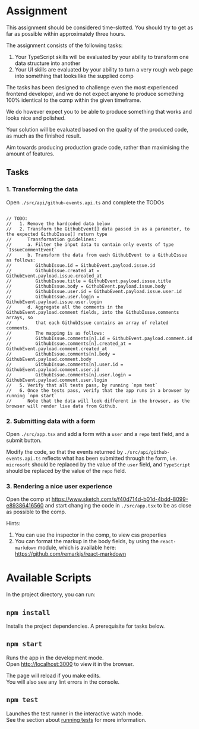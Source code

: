 # Assignment

This assignment should be considered time-slotted. You should try to get as far as possible within approximately three hours.

The assignment consists of the following tasks:

1. Your TypeScript skills will be evaluated by your ability to transform one data structure into another
2. Your UI skills are evaluated by your ability to turn a very rough web page into something that looks like the supplied comp

The tasks has been designed to challenge even the most experienced frontend developer, and we do not expect anyone to produce
something 100% identical to the comp within the given timeframe.

We do however expect you to be able to produce something that works and looks nice and polished.

Your solution will be evaluated based on the quality of the produced code, as much as the finished result.

Aim towards producing production grade code, rather than maximising the amount of features.

## Tasks

### 1. Transforming the data

Open `./src/api/github-events.api.ts` and complete the TODOs

```

// TODO:
//   1. Remove the hardcoded data below
//   2. Transform the GithubEvent[] data passed in as a parameter, to the expected GithubIssue[] return type
//      Transformation guidelines:
//      a. Filter the input data to contain only events of type `IssueCommentEvent`
//      b. Transform the data from each GithubEvent to a GithubIssue as follows:
//         GithubIssue.id = GithubEvent.payload.issue.id
//         GithubIssue.created_at = GithubEvent.payload.issue.created_at
//         GithubIssue.title = GithubEvent.payload.issue.title
//         GithubIssue.body = GithubEvent.payload.issue.body
//         GithubIssue.user.id = GithubEvent.payload.issue.user.id
//         GithubIssue.user.login = GithubEvent.payload.issue.user.login
//      d. Aggregate all the comments in the GithubEvent.payload.comment fields, into the GithubIssue.comments arrays, so
//         that each GithubIssue contains an array of related comments.
//         The mapping is as follows:
//         GithubIssue.comments[n].id = GithubEvent.payload.comment.id
//         GithubIssue.comments[n].created_at = GithubEvent.payload.comment.created_at
//         GithubIssue.comments[n].body = GithubEvent.payload.comment.body
//         GithubIssue.comments[n].user.id = GithubEvent.payload.comment.user.id
//         GithubIssue.comments[n].user.login = GithubEvent.payload.comment.user.login
//   5. Verify that all tests pass, by running `npm test`
//   6. Once the tests pass, verify that the app runs in a browser by running `npm start`
//      Note that the data will look different in the browser, as the browser will render live data from Github.

```

### 2. Submitting data with a form

Open `./src/app.tsx` and add a form with a `user` and a `repo` text field, and a submit button.

Modify the code, so that the events returned by `./src/api/github-events.api.ts` reflects what has been submitted through the form, i.e. `microsoft`
should be replaced by the value of the `user` field, and `TypeScript` should be replaced by the value of the `repo` field.

### 3. Rendering a nice user experience

Open the comp at https://www.sketch.com/s/f40d714d-b01d-4bdd-8099-e89386416560 and start changing the code in `./src/app.tsx` to be as close as possible to the comp.

Hints:

1. You can use the inspector in the comp, to view css properties
2. You can format the markup in the body fields, by using the `react-markdown` module, which is available here: https://github.com/remarkjs/react-markdown

# Available Scripts

In the project directory, you can run:

## `npm install`

Installs the project dependencies. A prerequisite for tasks below.

## `npm start`

Runs the app in the development mode.<br />
Open [http://localhost:3000](http://localhost:3000) to view it in the browser.

The page will reload if you make edits.<br />
You will also see any lint errors in the console.

## `npm test`

Launches the test runner in the interactive watch mode.<br />
See the section about [running tests](https://facebook.github.io/create-react-app/docs/running-tests) for more information.
